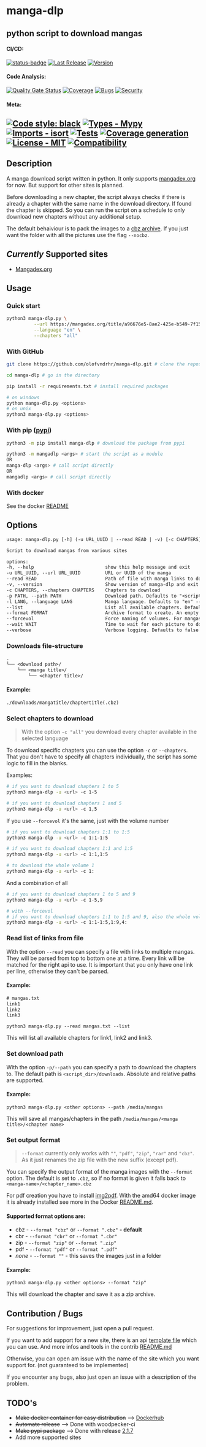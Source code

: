 # manga-dlp

## python script to download mangas

#### CI/CD:

[![status-badge](https://img.shields.io/drone/build/olofvndrhr/manga-dlp?label=tests&server=https%3A%2F%2Fci.44net.ch)](https://ci.44net.ch/olofvndrhr/manga-dlp)
[![Last Release](https://img.shields.io/github/release-date/olofvndrhr/manga-DLP?label=last%20release)](https://github.com/olofvndrhr/manga-dlp/releases)
[![Version](https://img.shields.io/github/v/release/olofvndrhr/manga-dlp?label=version&sort=semver)](https://github.com/olofvndrhr/manga-dlp/releases)

#### Code Analysis:

[![Quality Gate Status](https://sonarqube.44net.ch/api/project_badges/measure?project=olofvndrhr%3Amanga-dlp&metric=alert_status&token=f9558470580eea5b4899cf33f190eee16011346d)](https://sonarqube.44net.ch/dashboard?id=olofvndrhr%3Amanga-dlp)
[![Coverage](https://sonarqube.44net.ch/api/project_badges/measure?project=olofvndrhr%3Amanga-dlp&metric=coverage&token=f9558470580eea5b4899cf33f190eee16011346d)](https://sonarqube.44net.ch/dashboard?id=olofvndrhr%3Amanga-dlp)
[![Bugs](https://sonarqube.44net.ch/api/project_badges/measure?project=olofvndrhr%3Amanga-dlp&metric=bugs&token=f9558470580eea5b4899cf33f190eee16011346d)](https://sonarqube.44net.ch/dashboard?id=olofvndrhr%3Amanga-dlp)
[![Security](https://img.shields.io/snyk/vulnerabilities/github/olofvndrhr/manga-dlp)](https://app.snyk.io/org/olofvndrhr-t6h/project/aae9609d-a4e4-41f8-b1ac-f2561b2ad4e3)

#### Meta:

[![Code style: black](https://img.shields.io/badge/code%20style-black-black)](https://github.com/psf/black)
[![Types - Mypy](https://img.shields.io/badge/types-mypy-blue)](https://github.com/python/mypy)
[![Imports - isort](https://img.shields.io/badge/imports-isort-ef8336.svg)](https://github.com/pycqa/isort)
[![Tests](https://img.shields.io/badge/tests-pytest-yellow)](https://github.com/pytest-dev/pytest/)
[![Coverage generation](https://img.shields.io/badge/coverage-coveragepy-green)](https://github.com/nedbat/coveragepy)
[![License - MIT](https://img.shields.io/badge/license-MIT-9400d3.svg)](https://snyk.io/learn/what-is-mit-license/)
[![Compatibility](https://img.shields.io/pypi/pyversions/manga-dlp)](https://pypi.org/project/manga-dlp/)
---

## Description

A manga download script written in python. It only supports [mangadex.org](https://mangadex.org/) for now. But support
for other sites is planned.

Before downloading a new chapter, the script always checks if there is already a chapter with the same name in the
download directory. If found the chapter is skipped. So you can run the script on a schedule to only download new
chapters without any additional setup.

The default behaiviour is to pack the images to a [cbz archive](https://en.wikipedia.org/wiki/Comic_book_archive). If
you just want the folder with all the pictures use the flag `--nocbz`.

## _Currently_ Supported sites

- [Mangadex.org](https://mangadex.org/)

## Usage

### Quick start

```sh
python3 manga-dlp.py \
          --url https://mangadex.org/title/a96676e5-8ae2-425e-b549-7f15dd34a6d8/komi-san-wa-komyushou-desu \
          --language "en" \
          --chapters "all"
```

### With GitHub

```sh
git clone https://github.com/olofvndrhr/manga-dlp.git # clone the repository

cd manga-dlp # go in the directory

pip install -r requirements.txt # install required packages

# on windows
python manga-dlp.py <options>
# on unix
python3 manga-dlp.py <options>
```

### With pip ([pypi](https://pypi.org/project/manga-dlp/))

```sh
python3 -m pip install manga-dlp # download the package from pypi

python3 -m mangadlp <args> # start the script as a module
OR
manga-dlp <args> # call script directly
OR
mangadlp <args> # call script directly
```

### With docker

See the docker [README](./docker/README.md)

## Options

```txt
usage: manga-dlp.py [-h] (-u URL_UUID | --read READ | -v) [-c CHAPTERS] [-p PATH] [-l LANG] [--list] [--format FORMAT] [--forcevol] [--wait WAIT] [--verbose]

Script to download mangas from various sites

options:
-h, --help                          show this help message and exit
-u URL_UUID, --url URL_UUID         URL or UUID of the manga
--read READ                         Path of file with manga links to download. One per line
-v, --version                       Show version of manga-dlp and exit
-c CHAPTERS, --chapters CHAPTERS    Chapters to download
-p PATH, --path PATH                Download path. Defaults to "<script_dir>/downloads"
-l LANG, --language LANG            Manga language. Defaults to "en" --> english
--list                              List all available chapters. Defaults to false
--format FORMAT                     Archive format to create. An empty string means dont archive the folder. Defaults to 'cbz'
--forcevol                          Force naming of volumes. For mangas where chapters reset each volume
--wait WAIT                         Time to wait for each picture to download in seconds(float). Defaults 0.5
--verbose                           Verbose logging. Defaults to false
```

### Downloads file-structure

```txt
.
└── <download path>/
    └── <manga title>/
        └── <chapter title>/
```

#### Example:

```txt
./downloads/mangatitle/chaptertitle(.cbz)
```

### Select chapters to download

> With the option `-c "all"` you download every chapter available in the selected language

To download specific chapters you can use the option `-c` or `--chapters`. That you don't have to specify all chapters
individually, the script has some logic to fill in the blanks.

Examples:

```sh
# if you want to download chapters 1 to 5
python3 manga-dlp -u <url> -c 1-5

# if you want to download chapters 1 and 5
python3 manga-dlp -u <url> -c 1,5
```

If you use `--forcevol` it's the same, just with the volume number

```sh
# if you want to download chapters 1:1 to 1:5
python3 manga-dlp -u <url> -c 1:1-1:5

# if you want to download chapters 1:1 and 1:5
python3 manga-dlp -u <url> -c 1:1,1:5

# to download the whole volume 1
python3 manga-dlp -u <url> -c 1:
```

And a combination of all

```sh
# if you want to download chapters 1 to 5 and 9
python3 manga-dlp -u <url> -c 1-5,9

# with --forcevol
# if you want to download chapters 1:1 to 1:5 and 9, also the whole volume 4
python3 manga-dlp -u <url> -c 1:1-1:5,1:9,4:
```

### Read list of links from file

With the option `--read` you can specify a file with links to multiple mangas. They will be parsed from top to bottom
one at a time. Every link will be matched for the right api to use. It is important that you only have one link per
line, otherwise they can't be parsed.

#### Example:

```txt
# mangas.txt
link1
link2
link3
```

`python3 manga-dlp.py --read mangas.txt --list`

This will list all available chapters for link1, link2 and link3.

### Set download path

With the option `-p/--path` you can specify a path to download the chapters to. The default path
is `<script_dir>/downloads`. Absolute and relative paths are supported.

#### Example:

`python3 manga-dlp.py <other options> --path /media/mangas`

This will save all mangas/chapters in the path `/media/mangas/<manga title>/<chapter name>`

### Set output format

> `--format` currently only works with `""`, `"pdf"`, `"zip"`, `"rar"` and `"cbz"`.
> As it just renames the zip file with the new
> suffix (except pdf).

You can specify the output format of the manga images with the `--format` option.
The default is set to `.cbz`, so if no format is given it falls back to `<manga-name>/<chapter_name>.cbz`

For pdf creation you have to install [img2pdf](https://pypi.org/project/img2pdf/).
With the amd64 docker image it is already installed
see more in the Docker [README.md](docker/README.md).

#### Supported format options are:

* cbz - `--format "cbz"` or `--format ".cbz"` **- default**
* cbr - `--format "cbr"` or `--format ".cbr"`
* zip - `--format "zip"` or `--format ".zip"`
* pdf - `--format "pdf"` or `--format ".pdf"`
* _none_ - `--format ""` - this saves the images just in a folder

#### Example:

`python3 manga-dlp.py <other options> --format "zip"`

This will download the chapter and save it as a zip archive.

## Contribution / Bugs

For suggestions for improvement, just open a pull request.

If you want to add support for a new site, there is an api [template file](./contrib/api_template.py) which you can use.
And more infos and tools in the contrib [README.md](contrib/README.md)

Otherwise, you can open am issue with the name of the site which you want support for. (not guaranteed to be
implemented)

If you encounter any bugs, also just open an issue with a description of the problem.

## TODO's

- <del>Make docker container for easy distribution</del>
  --> [Dockerhub](https://hub.docker.com/repository/docker/olofvndrhr/manga-dlp)
- <del>Automate release</del>
  --> Done with woodpecker-ci
- <del>Make pypi package</del>
  --> Done with release [2.1.7](https://pypi.org/project/manga-dlp/)
- Add more supported sites
